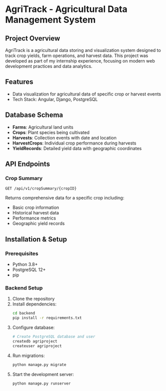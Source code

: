# AgriTrack - Agricultural Data Management System

## Project Overview

AgriTrack is a agricultural data storing and visualization system designed to track crop yields, farm operations, and harvest data. This project was developed as part of my internship experience, focusing on modern web development practices and data analytics.

## Features
- Data visualization for agricultural data of specific crop or harvest events
- Tech Stack: Angular, Django, PostgreSQL

## Database Schema
- **Farms**: Agricultural land units
- **Crops**: Plant species being cultivated
- **Harvests**: Collection events with date and location
- **HarvestCrops**: Individual crop performance during harvests
- **YieldRecords**: Detailed yield data with geographic coordinates

## API Endpoints

### Crop Summary
```
GET /api/v1/cropSummary/{cropID}
```
Returns comprehensive data for a specific crop including:
- Basic crop information
- Historical harvest data
- Performance metrics
- Geographic yield records

## Installation & Setup

### Prerequisites
- Python 3.8+
- PostgreSQL 12+
- pip

### Backend Setup
1. Clone the repository
2. Install dependencies:
   ```bash
   cd backend
   pip install -r requirements.txt
   ```
3. Configure database:
   ```bash
   # Create PostgreSQL database and user
   createdb agriproject
   createuser agriproject
   ```
4. Run migrations:
   ```bash
   python manage.py migrate
   ```
5. Start the development server:
   ```bash
   python manage.py runserver
   ```
